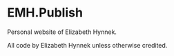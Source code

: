 # EMH.Publish
Personal website of Elizabeth Hynnek.

All code by Elizabeth Hynnek unless otherwise credited.

